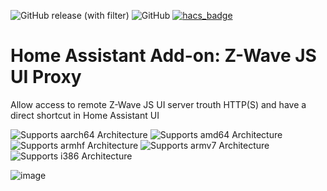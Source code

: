 ![GitHub release (with filter)](https://img.shields.io/github/v/release/Pulpyyyy/zwavejsuiproxy) ![GitHub](https://img.shields.io/github/license/Pulpyyyy/zwavejsuiproxy) [![hacs_badge](https://img.shields.io/badge/HACS-Default-orange.svg)](https://github.com/custom-components/hacs)

# Home Assistant Add-on: Z-Wave JS UI Proxy

Allow access to remote Z-Wave JS UI server trouth HTTP(S) and have a direct shortcut in Home Assistant UI

![Supports aarch64 Architecture][aarch64-shield]
![Supports amd64 Architecture][amd64-shield]
![Supports armhf Architecture][armhf-shield]
![Supports armv7 Architecture][armv7-shield]
![Supports i386 Architecture][i386-shield]

[aarch64-shield]: https://img.shields.io/badge/aarch64-yes-green.svg
[amd64-shield]: https://img.shields.io/badge/amd64-yes-green.svg
[armhf-shield]: https://img.shields.io/badge/armhf-yes-green.svg
[armv7-shield]: https://img.shields.io/badge/armv7-yes-green.svg
[i386-shield]: https://img.shields.io/badge/i386-yes-green.svg

![image](https://github.com/Pulpyyyy/zwavejsuiproxy/blob/d7ab9ad0419e9bc5eab38b41e8c90e380d92d3c8/img/proxy.png)
